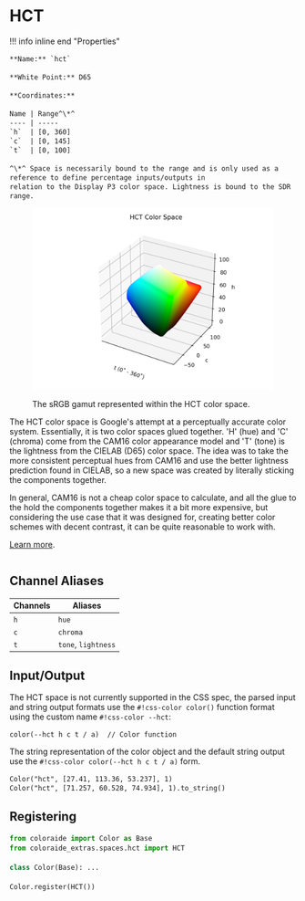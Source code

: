 # HCT

<div class="info-container" markdown="1">
!!! info inline end "Properties"

    **Name:** `hct`

    **White Point:** D65

    **Coordinates:**

    Name | Range^\*^
    ---- | -----
    `h`  | [0, 360]
    `c`  | [0, 145]
    `t`  | [0, 100]

    ^\*^ Space is necessarily bound to the range and is only used as a reference to define percentage inputs/outputs in
    relation to the Display P3 color space. Lightness is bound to the SDR range.

<figure markdown>

![HCT](../images/hct.png)

<figcaption markdown>
The sRGB gamut represented within the HCT color space.
</figcaption>
</figure>

The HCT color space is Google's attempt at a perceptually accurate color system. Essentially, it is two color spaces
glued together. 'H' (hue) and 'C' (chroma) come from the CAM16 color appearance model and 'T' (tone) is the lightness
from the CIELAB (D65) color space. The idea was to take the more consistent perceptual hues from CAM16 and use the
better lightness prediction found in CIELAB, so a new space was created by literally sticking the components together.

In general, CAM16 is not a cheap color space to calculate, and all the glue to the hold the components together makes
it a bit more expensive, but considering the use case that it was designed for, creating better color schemes with
decent contrast, it can be quite reasonable to work with.


[Learn more](https://material.io/blog/science-of-color-design).
</div>

## Channel Aliases

Channels | Aliases
-------- | -------
`h`      | `hue`
`c`      | `chroma`
`t`      | `tone`, `lightness`

## Input/Output

The HCT space is not currently supported in the CSS spec, the parsed input and string output formats use
the `#!css-color color()` function format using the custom name `#!css-color --hct`:

```css-color
color(--hct h c t / a)  // Color function
```

The string representation of the color object and the default string output use the
`#!css-color color(--hct h c t / a)` form.

```playground
Color("hct", [27.41, 113.36, 53.237], 1)
Color("hct", [71.257, 60.528, 74.934], 1).to_string()
```

## Registering

```py
from coloraide import Color as Base
from coloraide_extras.spaces.hct import HCT

class Color(Base): ...

Color.register(HCT())
```

<style>
.info-container {display: inline-block;}
</style>
